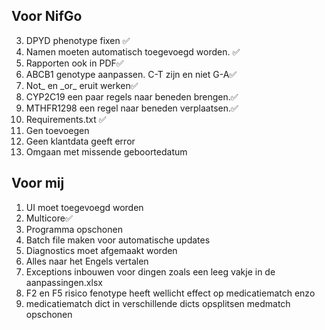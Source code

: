 ## Voor NifGo
3. DPYD phenotype fixen ✅
4. Namen moeten automatisch toegevoegd worden. ✅ 
5. Rapporten ook in PDF✅
6. ABCB1 genotype aanpassen. C-T zijn en niet G-A✅
7. Not_ en \_or_ eruit werken✅
8. CYP2C19 een paar regels naar beneden brengen.✅
9. MTHFR1298 een regel naar beneden verplaatsen.✅
10. Requirements.txt ✅
11. Gen toevoegen
12. Geen klantdata geeft error
13. Omgaan met missende geboortedatum
## Voor mij
1. UI moet toegevoegd worden
2. Multicore✅
3. Programma opschonen
4. Batch file maken voor automatische updates
5. Diagnostics moet afgemaakt worden
6. Alles naar het Engels vertalen
7. Exceptions inbouwen voor dingen zoals een leeg vakje in de aanpassingen.xlsx
8. F2 en F5 risico fenotype heeft wellicht effect op medicatiematch enzo
9. medicatiematch dict in verschillende dicts opsplitsen medmatch opschonen